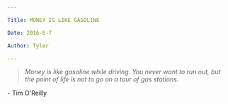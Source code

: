 ```yaml
---

Title: MONEY IS LIKE GASOLINE

Date: 2016-6-7

Author: Tyler

---
```


> *Money is like gasoline while driving. You never want to run out, but the point of life is not to go on a tour of gas stations.*

\- Tim O\'Reilly